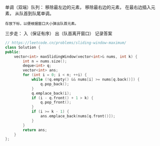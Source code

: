 单调（双端）队列：
    移除最左边的元素，
    移除最右边的元素，
    在最右边插入元素，
    从队首到队尾单调。

    存放下标，以便根据窗口大小弹出队首元素。

三步走：
    入（保证有序）
    出（队首离开窗口）
    记录答案

```cpp
// https://leetcode.cn/problems/sliding-window-maximum/
class Solution {
public:
    vector<int> maxSlidingWindow(vector<int>& nums, int k) {
        int n = nums.size();
        deque<int> q;
        vector<int> ans;
        for (int i = 0; i < n; ++i) {
            while (!q.empty() && nums[i] >= nums[q.back()]) {
                q.pop_back();
            }
            q.emplace_back(i);
            if (i - q.front() + 1 > k) {
                q.pop_front();
            }
            if (i >= k - 1) {
                ans.emplace_back(nums[q.front()]);
            }
        }
        return ans;
    }
};
```

